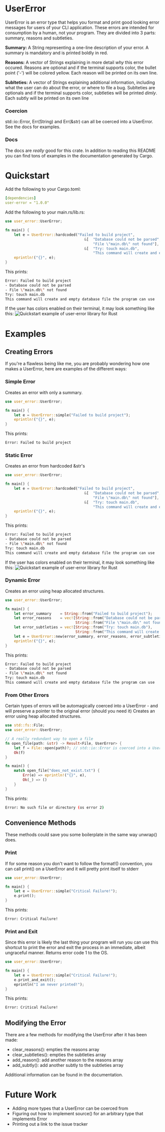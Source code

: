 # UserError
UserError is an error type that helps you format and print good looking error messages for users of your CLI application. These errors are intended for consumption by a human, not your program. They are divided into 3 parts: summary, reasons and subtleties.

**Summary:** A String representing a one-line description of your error. A summary is mandatory and is printed boldly in red.

**Reasons:** A vector of Strings explaining in more detail _why_ this error occured. Reasons are optional and if the terminal supports color, the bullet point ('-') will be colored yellow. Each reason will be printed on its own line.

**Sublteties:** A vector of Strings explaining additional information, including what the user can do about the error, or where to file a bug. Sublteties are optionals and if the terminal supports color, subtleties will be printed _dimly_. Each subtly will be printed on its own line

### Coercion
std::io::Error, Err(String) and Err(&str) can all be coerced into a UserError. See the docs for examples.

### Docs
The docs are _really_ good for this crate. In addition to reading this README you can find tons of examples in the documentation generated by Cargo.

# Quickstart
Add the following to your Cargo.toml:
```yaml
[dependencies]
user-error = "1.0.0"
```

Add the following to your main.rs/lib.rs:
```rust
use user_error::UserError;

fn main() {
    let e = UserError::hardcoded("Failed to build project", 
                                    &[  "Database could not be parsed", 
                                        "File \"main.db\" not found"], 
                                    &[  "Try: touch main.db", 
                                        "This command will create and empty database file the program can use"]);
    eprintln!("{}", e);
}
```
This prints:
```bash
Error: Failed to build project
- Database could not be parsed
- File \"main.db\" not found
Try: touch main.db
This command will create and empty database file the program can use 
```
If the user has colors enabled on their terminal, it may look something like this:
![Quickstart example of user-error library for Rust](https://xvrqt.sfo2.digitaloceanspaces.com/image-cache/user-error-output.png)

# Examples

## Creating Errors
If you're a flawless being like me, you are probably wondering how one makes a UserError, here are examples of the different ways:

### Simple Error
Creates an error with only a summary.
```rust
use user_error::UserError;

fn main() {
    let e = UserError::simple("Failed to build project");
    eprintln!("{}", e);
}
```

This prints:
```bash
Error: Failed to build project
```

### Static Error
Creates an error from hardcoded &str's
```rust
use user_error::UserError;

fn main() {
    let e = UserError::hardcoded("Failed to build project", 
                                    &[  "Database could not be parsed", 
                                        "File \"main.db\" not found"], 
                                    &[  "Try: touch main.db", 
                                        "This command will create and empty database file the program can use"]);
    eprintln!("{}", e);
}
```
This prints:
```bash
Error: Failed to build project
- Database could not be parsed
- File \"main.db\" not found
Try: touch main.db
This command will create and empty database file the program can use 
```
If the user has colors enabled on their terminal, it may look something like this:
![Quickstart example of user-error library for Rust](https://xvrqt.sfo2.digitaloceanspaces.com/image-cache/user-error-output.png)

### Dynamic Error
Creates an error using heap allocated structures.
```rust
use user_error::UserError;

fn main() {
    let error_summary    = String::from("Failed to build project");
    let error_reasons    = vec![String::from("Database could not be parsed"), 
                                String::from("File \"main.db\" not found")];
    let error_subtleties = vec![String::from("Try: touch main.db"), 
                                String::from("This command will create and empty database file the program can use ")];
    let e = UserError::new(error_summary, error_reasons, error_subtleties);
    eprintln!("{}", e);
}
```
This prints:
```bash
Error: Failed to build project
- Database could not be parsed
- File \"main.db\" not found
Try: touch main.db
This command will create and empty database file the program can use 
```

### From Other Errors
Certain types of errors will be automagically coerced into a UserError - and will preserve a pointer to the original error (should you need it)
Creates an error using heap allocated structures.
```rust
use std::fs::File;
use user_error::UserError;

// A really redundant way to open a file
fn open_file(path: &str) -> Result<File, UserError> {
    let f = File::open(path)?; // std::io::Error is coerced into a UserError here
    Ok(f)
}

fn main() {
    match open_file("does_not_exist.txt") {
        Err(e) => eprintln!("{}", e),
        Ok(_) => ()
    }
}
```
This prints:
```bash
Error: No such file or directory (os error 2)
```

## Convenience Methods
These methods could save you some boilerplate in the same way unwrap() does.

### Print
If for some reason you don't want to follow the format!() convention, you can call print() on a UserError and it will pretty print itself to stderr
```rust
use user_error::UserError;

fn main() {
    let e = UserError::simple("Critical Failure!");
    e.print();
}
```
This prints:
```bash
Error: Critical Failure!
```

### Print and Exit
Since this error is likely the last thing your program will run you can use this shortcut to print the error and exit the process in an immediate, albeit ungraceful manner. Returns error code 1 to the OS.
```rust
use user_error::UserError;

fn main() {
    let e = UserError::simple("Critical Failure!");
    e.print_and_exit();
    eprintln("I am never printed!");
}
```
This prints:
```bash
Error: Critical Failure!
```

## Modifying the Error
There are a few methods for modifying the UserError after it has been made:

- clear_reasons(): empties the reasons array
- clear_subtleties(): empties the subtleties array
- add_reason(): add another reason to the reasons array
- add_subtly(): add another subtly to the subtleties array

Additional information can be found in the documentation.

# Future Work

 - Adding more types that a UserError can be coerced from
 - Figuring out how to implement source() for an arbitrary type that implements Error
 - Printing out a link to the issue tracker
